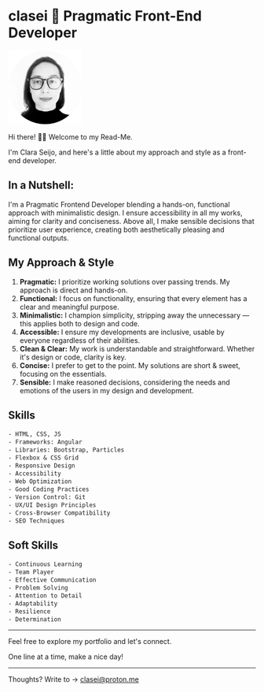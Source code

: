 # clasei 🚀 Pragmatic Front-End Developer

<img src="cla_sei_profile_pic_bw_circle.png" alt="clasei profile pic" width="150"/>

Hi there! 👋🏾 Welcome to my Read-Me.

I'm Clara Seijo, and here's a little about my approach and style as a front-end developer.

## In a Nutshell:

I'm a Pragmatic Frontend Developer blending a hands-on, functional approach with minimalistic design. I ensure accessibility in all my works, aiming for clarity and conciseness. Above all, I make sensible decisions that prioritize user experience, creating both aesthetically pleasing and functional outputs.

## My Approach & Style

1. **Pragmatic:** I prioritize working solutions over passing trends. My approach is direct and hands-on.
2. **Functional:** I focus on functionality, ensuring that every element has a clear and meaningful purpose.
3. **Minimalistic:** I champion simplicity, stripping away the unnecessary — this applies both to design and code.
4. **Accessible:** I ensure my developments are inclusive, usable by everyone regardless of their abilities.
5. **Clean & Clear:** My work is understandable and straightforward. Whether it's design or code, clarity is key.
6. **Concise:** I prefer to get to the point. My solutions are short & sweet, focusing on the essentials.
7. **Sensible:** I make reasoned decisions, considering the needs and emotions of the users in my design and development.

## Skills 

```
- HTML, CSS, JS
- Frameworks: Angular
- Libraries: Bootstrap, Particles
- Flexbox & CSS Grid
- Responsive Design
- Accessibility
- Web Optimization
- Good Coding Practices
- Version Control: Git
- UX/UI Design Principles
- Cross-Browser Compatibility
- SEO Techniques
```

## Soft Skills

```
- Continuous Learning
- Team Player
- Effective Communication
- Problem Solving
- Attention to Detail
- Adaptability
- Resilience
- Determination
```

---
Feel free to explore my portfolio and let's connect. 

One line at a time, make a nice day! 

---

Thoughts? Write to → [clasei@proton.me](mailto:clasei@proton.me)

